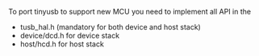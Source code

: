 To port tinyusb to support new MCU you need to implement all API in the
- tusb_hal.h   (mandatory for both device and host stack)
- device/dcd.h for device stack
- host/hcd.h for host stack
